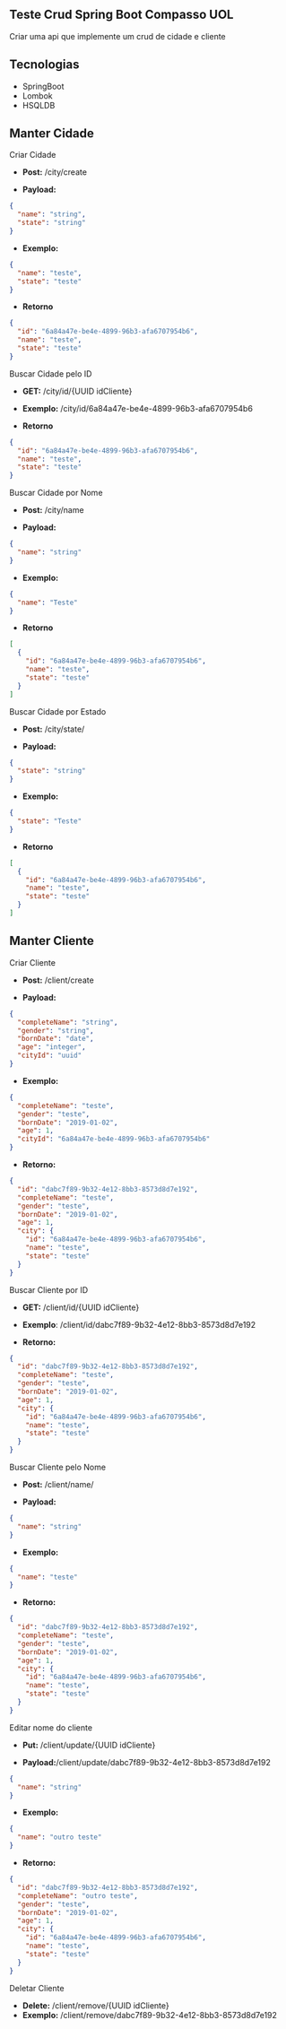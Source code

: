 ## **Teste Crud Spring Boot Compasso UOL**

Criar uma api que implemente um crud de cidade e cliente

## Tecnologias

- SpringBoot
- Lombok
- HSQLDB

## Manter Cidade

Criar Cidade

- **Post:** /city/create

- **Payload:**

```json
{
  "name": "string",
  "state": "string"
}
```

- **Exemplo:**

```json
{
  "name": "teste",
  "state": "teste"
}
```

- **Retorno**

```json
{
  "id": "6a84a47e-be4e-4899-96b3-afa6707954b6",
  "name": "teste",
  "state": "teste"
}
```
Buscar Cidade pelo ID
- **GET:** /city/id/{UUID idCliente}

- **Exemplo:** /city/id/6a84a47e-be4e-4899-96b3-afa6707954b6

- **Retorno**

```json
{
  "id": "6a84a47e-be4e-4899-96b3-afa6707954b6",
  "name": "teste",
  "state": "teste"
}
```

Buscar Cidade por Nome

- **Post:** /city/name

- **Payload:**

```json
{
  "name": "string"
}
```

- **Exemplo:**

```json
{
  "name": "Teste"
}
```

- **Retorno**

```json
[
  {
    "id": "6a84a47e-be4e-4899-96b3-afa6707954b6",
    "name": "teste",
    "state": "teste"
  }
]
```

Buscar Cidade por Estado

- **Post:** /city/state/

- **Payload:**

```json
{
  "state": "string"
}
```

- **Exemplo:**

```json
{
  "state": "Teste"
}
```

- **Retorno**

```json
[
  {
    "id": "6a84a47e-be4e-4899-96b3-afa6707954b6",
    "name": "teste",
    "state": "teste"
  }
]
```

## Manter Cliente

Criar Cliente

- **Post:** /client/create

- **Payload:**

```json
{
  "completeName": "string",
  "gender": "string",
  "bornDate": "date",
  "age": "integer",
  "cityId": "uuid"
}
```

- **Exemplo:**

```json
{
  "completeName": "teste",
  "gender": "teste",
  "bornDate": "2019-01-02",
  "age": 1,
  "cityId": "6a84a47e-be4e-4899-96b3-afa6707954b6"
}
```

- **Retorno:**

```json
{
  "id": "dabc7f89-9b32-4e12-8bb3-8573d8d7e192",
  "completeName": "teste",
  "gender": "teste",
  "bornDate": "2019-01-02",
  "age": 1,
  "city": {
    "id": "6a84a47e-be4e-4899-96b3-afa6707954b6",
    "name": "teste",
    "state": "teste"
  }
}
```

Buscar Cliente por ID

- **GET:**  /client/id/{UUID idCliente}

- **Exemplo**: /client/id/dabc7f89-9b32-4e12-8bb3-8573d8d7e192

- **Retorno:**

```json
{
  "id": "dabc7f89-9b32-4e12-8bb3-8573d8d7e192",
  "completeName": "teste",
  "gender": "teste",
  "bornDate": "2019-01-02",
  "age": 1,
  "city": {
    "id": "6a84a47e-be4e-4899-96b3-afa6707954b6",
    "name": "teste",
    "state": "teste"
  }
}
```

Buscar Cliente pelo Nome

- **Post:** /client/name/


- **Payload:**

```json
{
  "name": "string"
}
```

- **Exemplo:**

```json
{
  "name": "teste"
}
```

- **Retorno:**

```json
{
  "id": "dabc7f89-9b32-4e12-8bb3-8573d8d7e192",
  "completeName": "teste",
  "gender": "teste",
  "bornDate": "2019-01-02",
  "age": 1,
  "city": {
    "id": "6a84a47e-be4e-4899-96b3-afa6707954b6",
    "name": "teste",
    "state": "teste"
  }
}
```

Editar nome do cliente

- **Put:** /client/update/{UUID idCliente}

- **Payload:**/client/update/dabc7f89-9b32-4e12-8bb3-8573d8d7e192

```json
{
  "name": "string"
}
```

- **Exemplo:**

```json
{
  "name": "outro teste"
}
```

- **Retorno:**

```json
{
  "id": "dabc7f89-9b32-4e12-8bb3-8573d8d7e192",
  "completeName": "outro teste",
  "gender": "teste",
  "bornDate": "2019-01-02",
  "age": 1,
  "city": {
    "id": "6a84a47e-be4e-4899-96b3-afa6707954b6",
    "name": "teste",
    "state": "teste"
  }
}
```

Deletar Cliente

- **Delete:** /client/remove/{UUID idCliente}
- **Exemplo:**  /client/remove/dabc7f89-9b32-4e12-8bb3-8573d8d7e192
